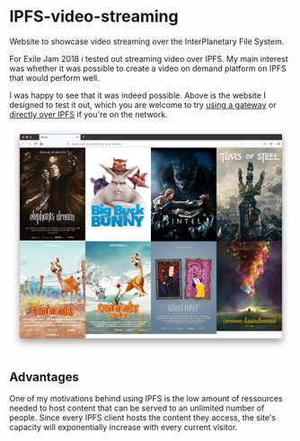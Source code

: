 # IPFS-video-streaming
Website to showcase video streaming over the InterPlanetary File System.

For Exile Jam 2018 i tested out streaming video over IPFS. My main interest was whether it was possible to create a video on demand platform on IPFS that would perform well.

I was happy to see that it was indeed possible. Above is the website I designed to test it out, which you are welcome to try [using a gateway](https://gateway.ipfs.io/ipns/XXX) or [directly over IPFS](/ipns/XXX) if you're on the network.

![A screenshot of the simple web page that allow navigation to a movie.](screenshot.png "Blender Foundation open movies")

## Advantages
One of my motivations behind using IPFS is the low amount of ressources needed to host content that can be served to an unlimited number of people. Since every IPFS client hosts the content they access, the site's capacity will exponentially increase with every current visitor.
